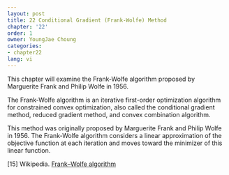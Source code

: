 ```yaml
---
layout: post
title: 22 Conditional Gradient (Frank-Wolfe) Method
chapter: '22'
order: 1
owner: YoungJae Choung
categories:
- chapter22
lang: vi
---
```


This chapter will examine the Frank-Wolfe algorithm proposed by Marguerite Frank and Philip Wolfe in 1956.

The Frank-Wolfe algorithm is an iterative first-order optimization algorithm for constrained convex optimization, also called the conditional gradient method, reduced gradient method, and convex combination algorithm.

This method was originally proposed by Marguerite Frank and Philip Wolfe in 1956. The Frank-Wolfe algorithm considers a linear approximation of the objective function at each iteration and moves toward the minimizer of this linear function.

[15] Wikipedia. [Frank–Wolfe algorithm](https://en.wikipedia.org/wiki/Frank%E2%80%93Wolfe_algorithm)

